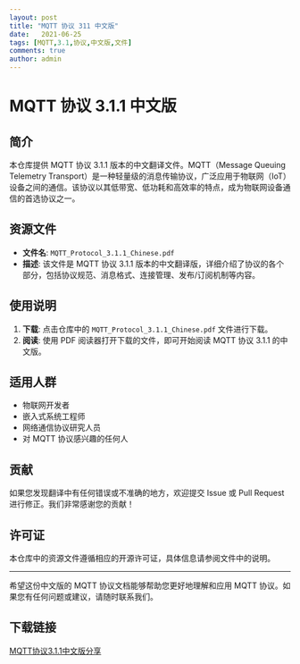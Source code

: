 ```yaml
---
layout: post
title: "MQTT 协议 311 中文版"
date:   2021-06-25
tags: [MQTT,3.1,协议,中文版,文件]
comments: true
author: admin
---
```

# MQTT 协议 3.1.1 中文版

## 简介

本仓库提供 MQTT 协议 3.1.1 版本的中文翻译文件。MQTT（Message Queuing Telemetry Transport）是一种轻量级的消息传输协议，广泛应用于物联网（IoT）设备之间的通信。该协议以其低带宽、低功耗和高效率的特点，成为物联网设备通信的首选协议之一。

## 资源文件

- **文件名**: `MQTT_Protocol_3.1.1_Chinese.pdf`
- **描述**: 该文件是 MQTT 协议 3.1.1 版本的中文翻译版，详细介绍了协议的各个部分，包括协议规范、消息格式、连接管理、发布/订阅机制等内容。

## 使用说明

1. **下载**: 点击仓库中的 `MQTT_Protocol_3.1.1_Chinese.pdf` 文件进行下载。
2. **阅读**: 使用 PDF 阅读器打开下载的文件，即可开始阅读 MQTT 协议 3.1.1 的中文版。

## 适用人群

- 物联网开发者
- 嵌入式系统工程师
- 网络通信协议研究人员
- 对 MQTT 协议感兴趣的任何人

## 贡献

如果您发现翻译中有任何错误或不准确的地方，欢迎提交 Issue 或 Pull Request 进行修正。我们非常感谢您的贡献！

## 许可证

本仓库中的资源文件遵循相应的开源许可证，具体信息请参阅文件中的说明。

---

希望这份中文版的 MQTT 协议文档能够帮助您更好地理解和应用 MQTT 协议。如果您有任何问题或建议，请随时联系我们。

## 下载链接

[MQTT协议3.1.1中文版分享](https://pan.quark.cn/s/9006471615a0)